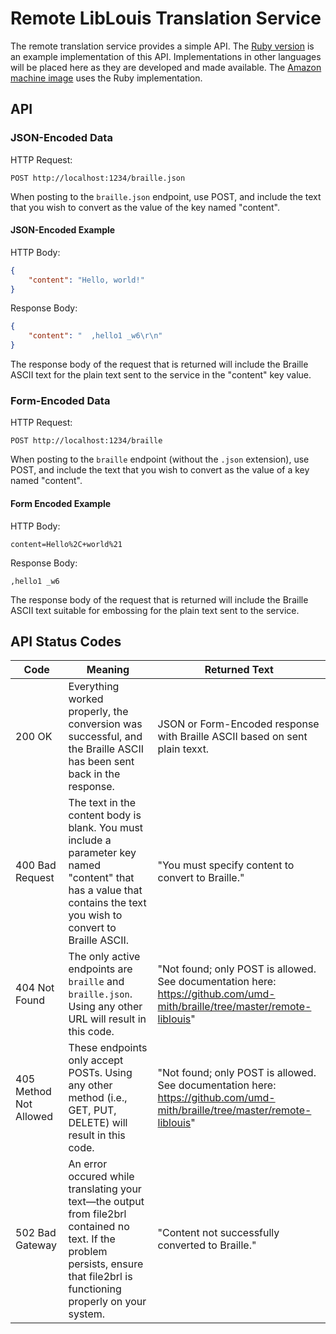 # Remote LibLouis Translation Service

The remote translation service provides a simple API. The [Ruby version](./ruby) is an example implementation of this API. Implementations in other languages will be placed here as they are developed and made available. The [Amazon machine image](../USING-REMOTE-LIBLOUIS-AMI.md) uses the Ruby implementation.

## API

### JSON-Encoded Data

HTTP Request:

    POST http://localhost:1234/braille.json
  
When posting to the `braille.json` endpoint, use POST, and include the text that you wish to convert as the value of the key named "content". 

#### JSON-Encoded Example

HTTP Body: 

```json
{
    "content": "Hello, world!"
}
```

Response Body: 

```json
{
    "content": "  ,hello1 _w6\r\n"
}
```

The response body of the request that is returned will include the Braille ASCII text for the plain text sent to the service in the "content" key value.

### Form-Encoded Data

HTTP Request:

    POST http://localhost:1234/braille

When posting to the `braille` endpoint (without the `.json` extension), use POST, and include the text that you wish to convert as the value of a key named "content".

#### Form Encoded Example

HTTP Body: 

    content=Hello%2C+world%21
  
Response Body: 

    ,hello1 _w6

The response body of the request that is returned will include the Braille ASCII text suitable for embossing for the plain text sent to the service.

## API Status Codes

| Code | Meaning | Returned Text |
| ---- | ------- | ------------- |
| 200  OK | Everything worked properly, the conversion was successful, and the Braille ASCII has been sent back in the response. | JSON or Form-Encoded response with Braille ASCII based on sent plain texxt. |
| 400 Bad Request | The text in the content body is blank. You must include a parameter key named "content" that has a value that contains the text you wish to convert to Braille ASCII. | "You must specify content to convert to Braille." |
| 404 Not Found | The only active endpoints are `braille` and `braille.json`. Using any other URL will result in this code. | "Not found; only POST is allowed. See documentation here: https://github.com/umd-mith/braille/tree/master/remote-liblouis" |
| 405 Method Not Allowed | These endpoints only accept POSTs. Using any other method (i.e., GET, PUT, DELETE) will result in this code. | "Not found; only POST is allowed. See documentation here: https://github.com/umd-mith/braille/tree/master/remote-liblouis" |
| 502 Bad Gateway | An error occured while translating your text&mdash;the output from file2brl contained no text. If the problem persists, ensure that file2brl is functioning properly on your system. | "Content not successfully converted to Braille." |
